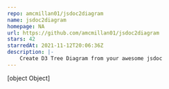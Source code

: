 ```yaml
---
repo: amcmillan01/jsdoc2diagram
name: jsdoc2diagram
homepage: NA
url: https://github.com/amcmillan01/jsdoc2diagram
stars: 42
starredAt: 2021-11-12T20:06:36Z
description: |-
    Create D3 Tree Diagram from your awesome jsdoc
---
```


[object Object]
